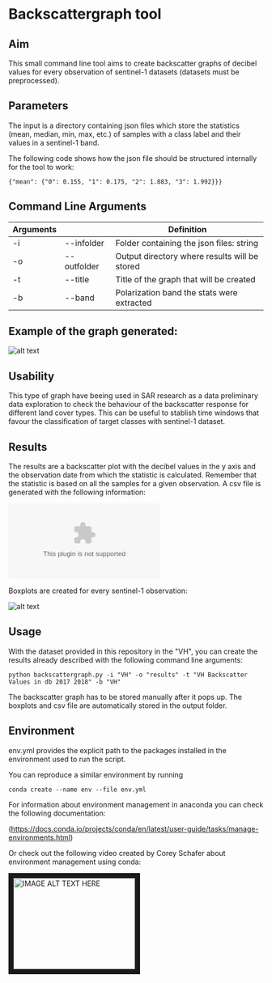 # Backscattergraph tool 

## Aim

This small command line tool aims to create backscatter graphs of decibel values for every observation
of sentinel-1 datasets (datasets must be preprocessed).

## Parameters

The input is a directory containing json files which store the statistics (mean, median, min, max, etc.)
of samples with a class label and their values in a sentinel-1 band. 

The following code shows how the json file should be structured internally for the tool to work:

```{{"cid":{"0":1,"1":0,"2":1, "3":0},
{"mean": {"0": 0.155, "1": 0.175, "2": 1.883, "3": 1.992}}}
```

## Command Line Arguments


| Arguments |           |  Definition                               |
|-----------|-----------|-------------------------------------------|
|    -i     |--infolder | Folder containing the json files: string  |
|    -o     |--outfolder| Output directory where results will be stored|                                  |
|    -t     |--title    | Title of the graph that will be created   |
|    -b     |--band     | Polarization band the stats were extracted|


## Example of the graph generated:

![alt text](https://github.com/rogeralmengor/90_eovisual/blob/master/results/VH_Backscatter_Values_in_dB_2017_2018.png "db Backscatter values 2017-2018")

## Usability

This type of graph have beeing used in SAR research as a data preliminary data exploration to check the
behaviour of the backscatter response for different land cover types. This can be useful to stablish 
time windows that favour the classification of target classes with sentinel-1 dataset. 


## Results 

The results are a backscatter plot with the decibel values in the y axis and the observation date 
from which the statistic is calculated. Remember that the statistic is based on all the samples for a
given observation. A csv file is generated with the following information:


![alt text](https://github.com/rogeralmengor/90_Backscatter_Graph_Sentinel-1/blob/master/results/VH%20Backscatter%20Values%20in%20dB%202017%202018.csv "CSV generated")


Boxplots are created for every sentinel-1 observation:

![alt text](https://github.com/rogeralmengor/90_Backscatter_Graph_Sentinel-1/blob/master/results/S1A_IW_GRDH_20170120T054357_VH.png "Boxplots")

## Usage

With the dataset provided in this repository in the "VH", you can create the results already described with the following
command line arguments:

```python backscattergraph.py -i "VH" -o "results" -t "VH Backscatter Values in db 2017 2018" -b "VH"```

The backscatter graph has to be stored manually after it pops
up. The boxplots and csv file are automatically stored in the 
output folder. 

## Environment 

env.yml provides the explicit path to the packages installed in the environment used 
to run the script.

You can reproduce a similar environment by running

```conda create --name env --file env.yml```

For information about environment management in anaconda
you can check the following documentation:

(https://docs.conda.io/projects/conda/en/latest/user-guide/tasks/manage-environments.html)

Or check out the following video created by Corey Schafer
about environment management using conda:

<a href="https://www.youtube.com/watch?v=cY2NXB_Tqq0&t=659s"
target = "_blank"><img src="results/youtube_video.jpg"
alt="IMAGE ALT TEXT HERE" width="240" height="180" border="10" /></a>
